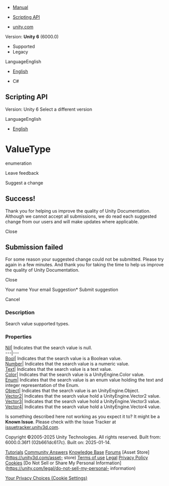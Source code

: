 [ ]()

  * [Manual](../Manual/index.html)
  * [Scripting API](../ScriptReference/index.html)

  * [unity.com](https://unity.com/)

Version: **Unity 6** (6000.0)

  * Supported
  * Legacy

LanguageEnglish

  * [English]()

  * C#

[ ](https://docs.unity3d.com)

## Scripting API

Version: Unity 6 Select a different version

LanguageEnglish

  * [English]()

# ValueType

enumeration

Leave feedback

Suggest a change

## Success!

Thank you for helping us improve the quality of Unity Documentation. Although
we cannot accept all submissions, we do read each suggested change from our
users and will make updates where applicable.

Close

## Submission failed

For some reason your suggested change could not be submitted. Please <a>try
again</a> in a few minutes. And thank you for taking the time to help us
improve the quality of Unity Documentation.

Close

Your name Your email Suggestion* Submit suggestion

Cancel

[ ]()

### Description

Search value supported types.

### Properties

[Nil](Search.SearchValue.ValueType.Nil.html)| Indicates that the search value
is null.  
---|---  
[Bool](Search.SearchValue.ValueType.Bool.html)| Indicates that the search
value is a Boolean value.  
[Number](Search.SearchValue.ValueType.Number.html)| Indicates that the search
value is a numeric value.  
[Text](Search.SearchValue.ValueType.Text.html)| Indicates that the search
value is a text value.  
[Color](Search.SearchValue.ValueType.Color.html)| Indicates that the search
value is a UnityEngine.Color value.  
[Enum](Search.SearchValue.ValueType.Enum.html)| Indicates that the search
value is an enum value holding the text and integer representation of the
Enum.  
[Object](Search.SearchValue.ValueType.Object.html)| Indicates that the search
value is an UnityEngine.Object.  
[Vector2](Search.SearchValue.ValueType.Vector2.html)| Indicates that the
search value hold a UnityEngine.Vector2 value.  
[Vector3](Search.SearchValue.ValueType.Vector3.html)| Indicates that the
search value hold a UnityEngine.Vector3 value.  
[Vector4](Search.SearchValue.ValueType.Vector4.html)| Indicates that the
search value hold a UnityEngine.Vector4 value.  
  
Is something described here not working as you expect it to? It might be a
**Known Issue**. Please check with the Issue Tracker at
[issuetracker.unity3d.com](https://issuetracker.unity3d.com).

Copyright ©2005-2025 Unity Technologies. All rights reserved. Built from:
6000.0.36f1 (02b661dc617c). Built on: 2025-01-14.

[Tutorials](https://unity3d.com/learn) [Community
Answers](https://answers.unity3d.com) [Knowledge
Base](https://support.unity3d.com/hc/en-us)
[Forums](https://forum.unity3d.com) [Asset Store](https://unity3d.com/asset-
store) [Terms of use](https://docs.unity3d.com/Manual/TermsOfUse.html)
[Legal](https://unity.com/legal) [Privacy
Policy](https://unity.com/legal/privacy-policy)
[Cookies](https://unity.com/legal/cookie-policy) [Do Not Sell or Share My
Personal Information](https://unity.com/legal/do-not-sell-my-personal-
information)

[Your Privacy Choices (Cookie Settings)](javascript:void\(0\);)

